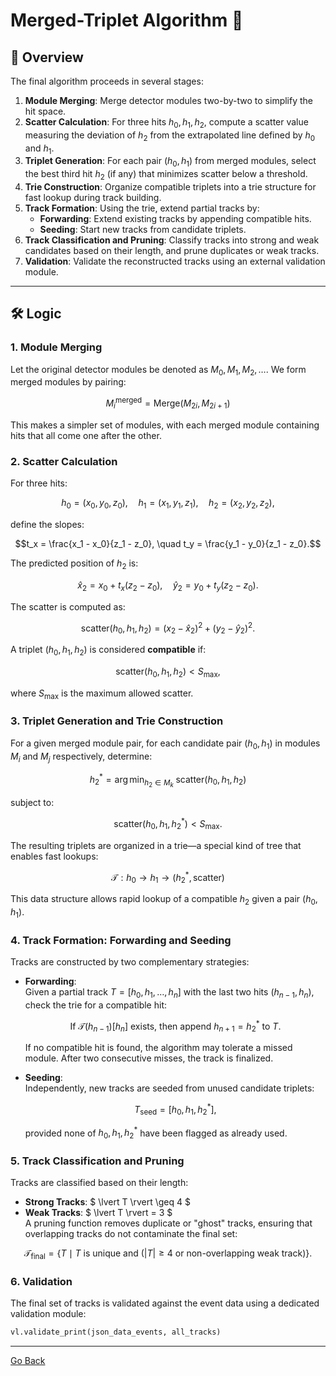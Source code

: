 # **Merged-Triplet Algorithm** 🚀

## 📌 Overview

The final algorithm proceeds in several stages:

1. **Module Merging**: Merge detector modules two-by-two to simplify the hit space.
2. **Scatter Calculation**: For three hits $h_0, h_1, h_2$, compute a scatter value measuring the deviation of $h_2$ from the extrapolated line defined by $h_0$ and $h_1$.
3. **Triplet Generation**: For each pair $(h_0, h_1)$ from merged modules, select the best third hit $h_2$ (if any) that minimizes scatter below a threshold.
4. **Trie Construction**: Organize compatible triplets into a trie structure for fast lookup during track building.
5. **Track Formation**: Using the trie, extend partial tracks by:
   - **Forwarding**: Extend existing tracks by appending compatible hits.
   - **Seeding**: Start new tracks from candidate triplets.
6. **Track Classification and Pruning**: Classify tracks into strong and weak candidates based on their length, and prune duplicates or weak tracks.
7. **Validation**: Validate the reconstructed tracks using an external validation module.

---

## 🛠 Logic

### 1. **Module Merging**

Let the original detector modules be denoted as $M_0, M_1, M_2, \dots$. We form merged modules by pairing:
```math
M_i^{\text{merged}} = \text{Merge}(M_{2i}, M_{2i+1})
```
This makes a simpler set of modules, with each merged module containing hits that all come one after the other.


### 2. **Scatter Calculation**

For three hits:
```math
h_0 = (x_0, y_0, z_0), \quad h_1 = (x_1, y_1, z_1), \quad h_2 = (x_2, y_2, z_2),
```
define the slopes:
```math
t_x = \frac{x_1 - x_0}{z_1 - z_0}, \quad t_y = \frac{y_1 - y_0}{z_1 - z_0}.
```
The predicted position of $h_2$ is:
```math
\hat{x}_2 = x_0 + t_x (z_2 - z_0), \quad \hat{y}_2 = y_0 + t_y (z_2 - z_0).
```
The scatter is computed as:
```math
\text{scatter}(h_0, h_1, h_2) = (x_2 - \hat{x}_2)^2 + (y_2 - \hat{y}_2)^2.
```
A triplet $(h_0, h_1, h_2)$ is considered **compatible** if:
```math
\text{scatter}(h_0, h_1, h_2) < S_{\max},
```
where $S_{\max}$ is the maximum allowed scatter.

### 3. **Triplet Generation and Trie Construction**

For a given merged module pair, for each candidate pair $(h_0, h_1)$ in modules $M_i$ and $M_j$ respectively, determine:
```math
h_2^* = \arg \min_{h_2 \in M_k} \; \text{scatter}(h_0, h_1, h_2)
```
subject to:
```math
\text{scatter}(h_0, h_1, h_2^*) < S_{\max}.
```
The resulting triplets are organized in a trie—a special kind of tree that enables fast lookups:
```math
\mathcal{T}: h_0 \rightarrow h_1 \rightarrow (h_2^*, \text{scatter})
```
This data structure allows rapid lookup of a compatible $h_2$ given a pair $(h_0, h_1)$.

### 4. **Track Formation: Forwarding and Seeding**

Tracks are constructed by two complementary strategies:

- **Forwarding**:  
  Given a partial track $T = [h_0, h_1, \dots, h_n]$ with the last two hits $(h_{n-1}, h_n)$, check the trie for a compatible hit:
  ```math
  \text{If } \mathcal{T}(h_{n-1})[h_n] \text{ exists, then append } h_{n+1} = h_2^* \text{ to } T.
  ```
  If no compatible hit is found, the algorithm may tolerate a missed module. After two consecutive misses, the track is finalized.

- **Seeding**:  
  Independently, new tracks are seeded from unused candidate triplets:
  ```math
  T_{\text{seed}} = [h_0, h_1, h_2^*],
  ```
  provided none of $h_0, h_1, h_2^*$ have been flagged as already used.

### 5. **Track Classification and Pruning**

Tracks are classified based on their length:
- **Strong Tracks**: $ \lvert T \rvert \geq 4 $  
- **Weak Tracks**: $ \lvert T \rvert = 3 $  
A pruning function removes duplicate or "ghost" tracks, ensuring that overlapping tracks do not contaminate the final set:
```math
\mathcal{T}_{\text{final}} = \{ T \mid T \text{ is unique and } (\lvert T \rvert \geq 4 \text{ or non-overlapping weak track}) \}.
```

### 6. **Validation**

The final set of tracks is validated against the event data using a dedicated validation module:

```python
vl.validate_print(json_data_events, all_tracks)
```

---
[Go Back](../readme.md)
